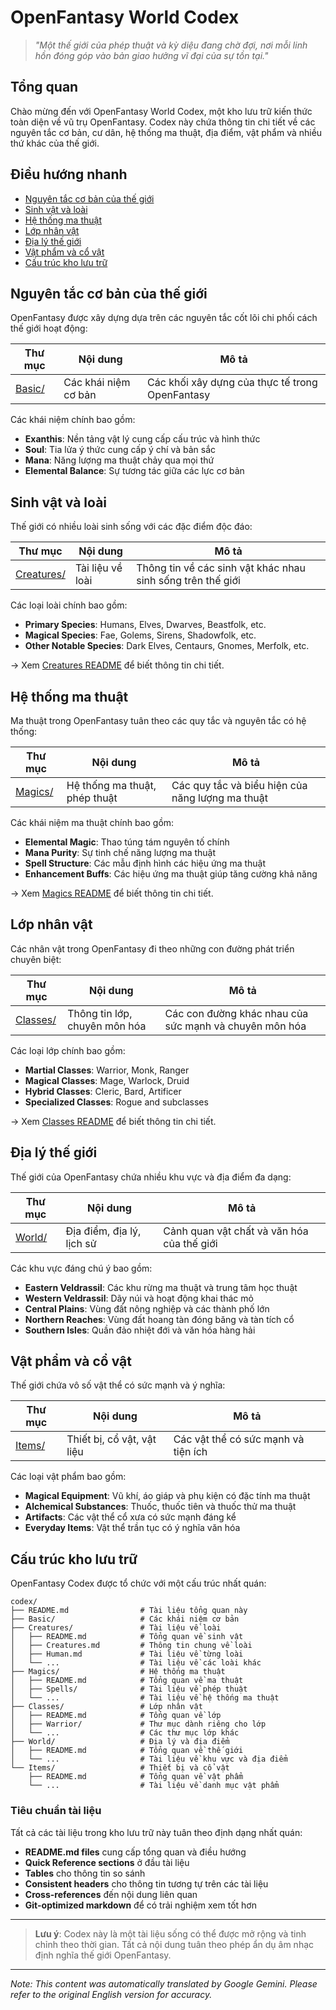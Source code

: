 # OpenFantasy World Codex

> *"Một thế giới của phép thuật và kỳ diệu đang chờ đợi, nơi mỗi linh hồn đóng góp vào bản giao hưởng vĩ đại của sự tồn tại."*

## Tổng quan

Chào mừng đến với OpenFantasy World Codex, một kho lưu trữ kiến thức toàn diện về vũ trụ OpenFantasy. Codex này chứa thông tin chi tiết về các nguyên tắc cơ bản, cư dân, hệ thống ma thuật, địa điểm, vật phẩm và nhiều thứ khác của thế giới.

## Điều hướng nhanh

- [Nguyên tắc cơ bản của thế giới](#world-fundamentals)
- [Sinh vật và loài](#creatures-and-species)
- [Hệ thống ma thuật](#magic-system)
- [Lớp nhân vật](#character-classes)
- [Địa lý thế giới](#world-geography)
- [Vật phẩm và cổ vật](#items-and-artifacts)
- [Cấu trúc kho lưu trữ](#repository-structure)

## Nguyên tắc cơ bản của thế giới

OpenFantasy được xây dựng dựa trên các nguyên tắc cốt lõi chi phối cách thế giới hoạt động:

| Thư mục | Nội dung | Mô tả |
|-----------|----------|-------------|
| [Basic/](Basic/) | Các khái niệm cơ bản | Các khối xây dựng của thực tế trong OpenFantasy |

Các khái niệm chính bao gồm:

- **Exanthis**: Nền tảng vật lý cung cấp cấu trúc và hình thức
- **Soul**: Tia lửa ý thức cung cấp ý chí và bản sắc
- **Mana**: Năng lượng ma thuật chảy qua mọi thứ
- **Elemental Balance**: Sự tương tác giữa các lực cơ bản

## Sinh vật và loài

Thế giới có nhiều loài sinh sống với các đặc điểm độc đáo:

| Thư mục | Nội dung | Mô tả |
|-----------|----------|-------------|
| [Creatures/](Creatures/) | Tài liệu về loài | Thông tin về các sinh vật khác nhau sinh sống trên thế giới |

Các loại loài chính bao gồm:

- **Primary Species**: Humans, Elves, Dwarves, Beastfolk, etc.
- **Magical Species**: Fae, Golems, Sirens, Shadowfolk, etc.
- **Other Notable Species**: Dark Elves, Centaurs, Gnomes, Merfolk, etc.

→ Xem [Creatures README](Creatures/README.md) để biết thông tin chi tiết.

## Hệ thống ma thuật

Ma thuật trong OpenFantasy tuân theo các quy tắc và nguyên tắc có hệ thống:

| Thư mục | Nội dung | Mô tả |
|-----------|----------|-------------|
| [Magics/](Magics/) | Hệ thống ma thuật, phép thuật | Các quy tắc và biểu hiện của năng lượng ma thuật |

Các khái niệm ma thuật chính bao gồm:

- **Elemental Magic**: Thao túng tám nguyên tố chính
- **Mana Purity**: Sự tinh chế năng lượng ma thuật
- **Spell Structure**: Các mẫu định hình các hiệu ứng ma thuật
- **Enhancement Buffs**: Các hiệu ứng ma thuật giúp tăng cường khả năng

→ Xem [Magics README](Magics/README.md) để biết thông tin chi tiết.

## Lớp nhân vật

Các nhân vật trong OpenFantasy đi theo những con đường phát triển chuyên biệt:

| Thư mục | Nội dung | Mô tả |
|-----------|----------|-------------|
| [Classes/](Classes/) | Thông tin lớp, chuyên môn hóa | Các con đường khác nhau của sức mạnh và chuyên môn hóa |

Các loại lớp chính bao gồm:

- **Martial Classes**: Warrior, Monk, Ranger
- **Magical Classes**: Mage, Warlock, Druid
- **Hybrid Classes**: Cleric, Bard, Artificer
- **Specialized Classes**: Rogue and subclasses

→ Xem [Classes README](Classes/README.md) để biết thông tin chi tiết.

## Địa lý thế giới

Thế giới của OpenFantasy chứa nhiều khu vực và địa điểm đa dạng:

| Thư mục | Nội dung | Mô tả |
|-----------|----------|-------------|
| [World/](World/) | Địa điểm, địa lý, lịch sử | Cảnh quan vật chất và văn hóa của thế giới |

Các khu vực đáng chú ý bao gồm:

- **Eastern Veldrassil**: Các khu rừng ma thuật và trung tâm học thuật
- **Western Veldrassil**: Dãy núi và hoạt động khai thác mỏ
- **Central Plains**: Vùng đất nông nghiệp và các thành phố lớn
- **Northern Reaches**: Vùng đất hoang tàn đóng băng và tàn tích cổ
- **Southern Isles**: Quần đảo nhiệt đới và văn hóa hàng hải

## Vật phẩm và cổ vật

Thế giới chứa vô số vật thể có sức mạnh và ý nghĩa:

| Thư mục | Nội dung | Mô tả |
|-----------|----------|-------------|
| [Items/](Items/) | Thiết bị, cổ vật, vật liệu | Các vật thể có sức mạnh và tiện ích |

Các loại vật phẩm bao gồm:

- **Magical Equipment**: Vũ khí, áo giáp và phụ kiện có đặc tính ma thuật
- **Alchemical Substances**: Thuốc, thuốc tiên và thuốc thử ma thuật
- **Artifacts**: Các vật thể cổ xưa có sức mạnh đáng kể
- **Everyday Items**: Vật thể trần tục có ý nghĩa văn hóa

## Cấu trúc kho lưu trữ

OpenFantasy Codex được tổ chức với một cấu trúc nhất quán:

```
codex/
├── README.md                # Tài liệu tổng quan này
├── Basic/                   # Các khái niệm cơ bản
├── Creatures/               # Tài liệu về loài
│   ├── README.md            # Tổng quan về sinh vật
│   ├── Creatures.md         # Thông tin chung về loài
│   ├── Human.md             # Tài liệu về từng loài
│   └── ...                  # Tài liệu về các loài khác
├── Magics/                  # Hệ thống ma thuật
│   ├── README.md            # Tổng quan về ma thuật
│   ├── Spells/              # Tài liệu về phép thuật
│   └── ...                  # Tài liệu về hệ thống ma thuật
├── Classes/                 # Lớp nhân vật
│   ├── README.md            # Tổng quan về lớp
│   ├── Warrior/             # Thư mục dành riêng cho lớp
│   └── ...                  # Các thư mục lớp khác
├── World/                   # Địa lý và địa điểm
│   ├── README.md            # Tổng quan về thế giới
│   └── ...                  # Tài liệu về khu vực và địa điểm
└── Items/                   # Thiết bị và cổ vật
    ├── README.md            # Tổng quan về vật phẩm
    └── ...                  # Tài liệu về danh mục vật phẩm
```

### Tiêu chuẩn tài liệu

Tất cả các tài liệu trong kho lưu trữ này tuân theo định dạng nhất quán:

- **README.md files** cung cấp tổng quan và điều hướng
- **Quick Reference sections** ở đầu tài liệu
- **Tables** cho thông tin so sánh
- **Consistent headers** cho thông tin tương tự trên các tài liệu
- **Cross-references** đến nội dung liên quan
- **Git-optimized markdown** để có trải nghiệm xem tốt hơn

---

> **Lưu ý**: Codex này là một tài liệu sống có thể được mở rộng và tinh chỉnh theo thời gian. Tất cả nội dung tuân theo phép ẩn dụ âm nhạc định nghĩa thế giới OpenFantasy.


---
_Note: This content was automatically translated by Google Gemini. Please refer to the original English version for accuracy._